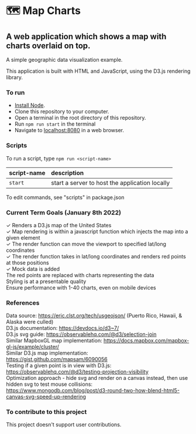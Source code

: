 🗺️ Map Charts
===
A web application which shows a map with charts overlaid on top.
---
A simple geographic data visualization example.

This application is built with HTML and JavaScript, using the D3.js rendering library.

### To run
* [Install Node].
* Clone this repository to your computer.
* Open a terminal in the root directory of this repository.
* Run `npm run start` in the terminal
* Navigate to [localhost:8080] in a web browser.

### Scripts
To run a script, type `npm run <script-name>`

| script-name | description |
|:----------- |:----------- |
| `start` | start a server to host the application locally |

To edit commands, see "scripts" in package.json

### Current Term Goals (January 8th 2022)
✓ Renders a D3.js map of the United States  
✓ Map rendering is within a javascript function which injects the map into a given element  
✓ The render function can move the viewport to specified lat/long coordinates  
✓ The render function takes in lat/long coordinates and renders red points at those positions  
✓ Mock data is added  
The red points are replaced with charts representing the data  
Styling is at a presentable quality  
Ensure performance with 1-40 charts, even on mobile devices  

### References
Data source: https://eric.clst.org/tech/usgeojson/ (Puerto Rico, Hawaii, & Alaska were culled)  
D3.js documentation: https://devdocs.io/d3~7/  
D3.js svg guide: https://observablehq.com/@d3/selection-join  
Similar MapboxGL map implementation: https://docs.mapbox.com/mapbox-gl-js/example/cluster/  
Similar D3.js map implementation: https://gist.github.com/mapsam/6090056  
Testing if a given point is in view with D3.js: https://observablehq.com/@d3/testing-projection-visibility  
Optimization approach - hide svg and render on a canvas instead, then use hidden svg to test mouse collisions: https://www.mongodb.com/blog/post/d3-round-two-how-blend-html5-canvas-svg-speed-up-rendering  

### To contribute to this project
This project doesn't support user contributions.

[Install Node]: https://nodejs.org/en/download/
[localhost:8080]: http://localhost:8080
